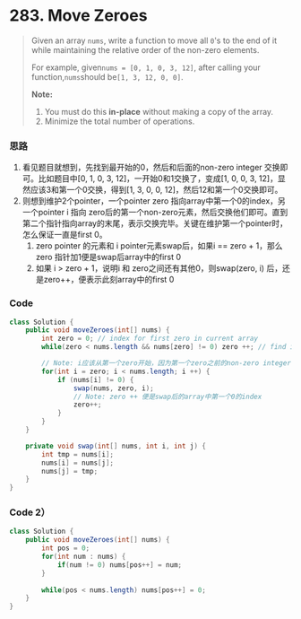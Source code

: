 # 283. Move Zeroes

> Given an array `nums`, write a function to move all `0`'s to the end of it while maintaining the relative order of the non-zero elements.
>
> For example, given`nums = [0, 1, 0, 3, 12]`, after calling your function,`nums`should be`[1, 3, 12, 0, 0]`.
>
> **Note:**
>
> 1. You must do this **in-place** without making a copy of the array.
> 2. Minimize the total number of operations.

### 思路

1. 看见题目就想到，先找到最开始的0，然后和后面的non-zero integer 交换即可。比如题目中\[0, 1, 0, 3, 12\]，一开始0和1交换了，变成\[1, 0, 0, 3, 12\]，显然应该3和第一个0交换，得到\[1, 3, 0, 0, 12\]，然后12和第一个0交换即可。
2. 则想到维护2个pointer，一个pointer zero 指向array中第一个0的index，另一个pointer i 指向 zero后的第一个non-zero元素，然后交换他们即可。直到第二个指针指向array的末尾，表示交换完毕。关键在维护第一个pointer时，怎么保证一直是first 0。
   1. zero pointer 的元素和 i pointer元素swap后，如果i == zero + 1，那么zero 指针加1便是swap后array中的first 0
   2. 如果 i &gt; zero + 1，说明i 和 zero之间还有其他0，则swap\(zero, i\) 后，还是zero++，便表示此刻array中的first 0

### Code

```java
class Solution {
    public void moveZeroes(int[] nums) {
        int zero = 0; // index for first zero in current array
        while(zero < nums.length && nums[zero] != 0) zero ++; // find initial index for first 0

        // Note: i应该从第一个zero开始，因为第一个zero之前的non-zero integer不需要变动位置，不用关心
        for(int i = zero; i < nums.length; i ++) {
            if (nums[i] != 0) {
                swap(nums, zero, i);
                // Note: zero ++ 便是swap后的array中第一个0的index
                zero++;
            }
        }
    }

    private void swap(int[] nums, int i, int j) {
        int tmp = nums[i];
        nums[i] = nums[j];
        nums[j] = tmp;
    }
}
```

### Code 2）

```java
class Solution {
    public void moveZeroes(int[] nums) {
        int pos = 0;
        for(int num : nums) {
            if(num != 0) nums[pos++] = num;
        }
        
        while(pos < nums.length) nums[pos++] = 0;
    }
}
```



